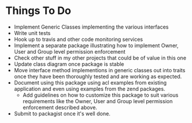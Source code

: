 # Things To Do
 * Implement Generic Classes implementing the various interfaces
 * Write unit tests
 * Hook up to travis and other code monitoring services
 * Implement a separate package illustrating how to implement Owner, User and Group level permission enforcement
 * Check other stuff in my other projects that could be of value in this one
 * Update class diagram once package is stable
 * Move interface method implementions in generic classes out into traits once they have been thoroughly tested 
 and are working as expected.
 * Document using this package using acl examples from existing application and even using examples from the zend packages.
    * Add guidelines on how to customize this package to suit various requirements like the 
    Owner, User and Group level permission enforcement described above.   
 * Submit to packagist once it's well done.